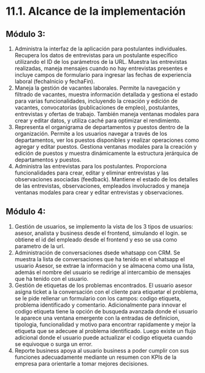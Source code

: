 # 11.1. Alcance de la implementación
## Módulo 3:
1. Administra la interfaz de la aplicación para postulantes individuales. Recupera los datos de entrevistas para un postulante específico utilizando el ID de los parámetros de la URL. Muestra las entrevistas realizadas, maneja mensajes cuando no hay entrevistas presentes e incluye campos de formulario para ingresar las fechas de experiencia laboral (fechaInicio y fechaFin).
2. Maneja la gestión de vacantes laborales. Permite la navegación y filtrado de vacantes, muestra información detallada y gestiona el estado para varias funcionalidades, incluyendo la creación y edición de vacantes, convocatorias (publicaciones de empleo), postulantes, entrevistas y ofertas de trabajo. También maneja ventanas modales para crear y editar datos, y utiliza caché para optimizar el rendimiento.
3. Representa el organigrama de departamentos y puestos dentro de la organización. Permite a los usuarios navegar a través de los departamentos, ver los puestos disponibles y realizar operaciones como agregar y editar puestos. Gestiona ventanas modales para la creación y edición de puestos y muestra dinámicamente la estructura jerárquica de departamentos y puestos.
4. Administra las entrevistas para los postulantes. Proporciona funcionalidades para crear, editar y eliminar entrevistas y las observaciones asociadas (feedback). Mantiene el estado de los detalles de las entrevistas, observaciones, empleados involucrados y maneja ventanas modales para crear y editar entrevistas y observaciones.
## Módulo 4:

1. Gestión de usuarios, se implemento la vista de los 3 tipos de usuarios: asesor, analista y business desde el frontend, simulando el login. se obtiene el id del empleado desde el frontend y eso se usa como parametro de la url.
2. Administración de conversaciones dsede whatsapp con CRM. Se muestra la lista de conversaciones que ha tenido en el whatsapp el usuario Asesor, se extrae la información y se almacena como una lista, además el nombre del usuario se redirige al intercambio de mensajes que ha tenido con el usuario.
3. Gestión de etiquetas de los problemas encontrados. El usuario asesor asigna ticket a la conversación con el cliente para etiquetar el problema, se le pide rellenar un formulario con los campos: codigo etiqueta, problema identificado y comentario. Adicionalmente para innovar el codigo etiqueta tiene la opción de busqueda avanzada donde el usuario le aparece una ventana emergente con la entradas de definicion, tipologia, funcionalidad y motivo para encontrar rapidamente y mejor la etiqueta que se adecuee al problema identificado. Luego existe un flujo adicional donde el usuario puede actualizar el codigo etiqueta cuando se equivoque o surga un error.
4. Reporte business apoya al usuario business a poder cumplir con sus funciones adecuadamente mediante un resumen con KPIs de la empresa para orientarle a tomar mejores decisiones.
